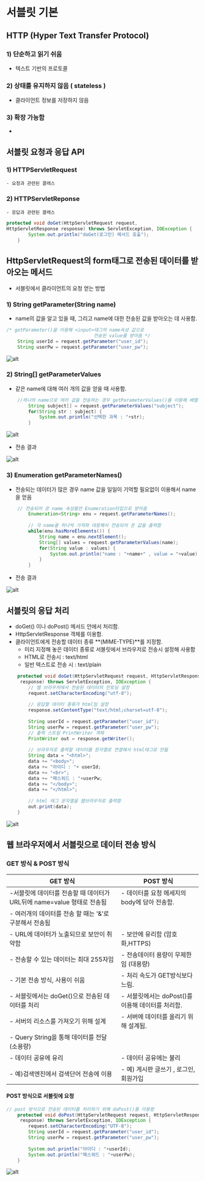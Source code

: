 서블릿 기본
===========

## HTTP (Hyper Text Transfer Protocol)

### 1) 단순하고 읽기 쉬움  
* 텍스트 기반의 프로토콜 

### 2) 상태를 유지하지 않음 ( stateless )
* 클라이언트 정보를 저장하지 않음

### 3) 확장 가능함
* 

## 서블릿 요청과 응답 API

### 1) HTTPServletRequest
    - 요청과 관련된 클래스
### 2) HTTPServletReponse
    - 응답과 관련된 클래스

```java
protected void doGet(HttpServletRequest request, 
HttpServletResponse response) throws ServletException, IOException {
		System.out.println("doGet(로그인) 메서드 호출");
	}

```

## HttpServletRequest의 form태그로 전송된 데이터를 받아오는 메서드

* 서블릿에서 클라이언트의 요청 얻는 방법

### 1) String getParameter(String name)

* name의 값을 알고 있을 때, 그리고 name에 대한 전송된 값을 받아오는 데 사용함.

```java
/* getParameter()을 이용해 <input>태그의 name속성 값으로 
                                전송된 value를 받아옴 */
    String userId = request.getParameter("user_id");
    String userPw = request.getParameter("user_pw");
```

![alt](/assets/images/post/jsp/13.png)

### 2) String[] getParameterValues

* 같은 name에 대해 여러 개의 값을 얻을 때 사용함.

```java
    //하나의 name으로 여러 값을 전송하는 경우 getParameterValues()를 이용해 배열 형태로 반환됨
		String subject[] = request.getParameterValues("subject");
		for(String str : subject) {
			System.out.println("선택한 과목 : "+str);
        }
```

![alt](/assets/images/post/jsp/15.png)

* 전송 결과

![alt](/assets/images/post/jsp/14.png)

### 3) Enumeration getParameterNames()

* 전송되는 데이터가 많은 경우 name 값을 일일이 기억할 필요없이 이용해서 name  
  을 얻음

```java
    // 전송되어 온 name 속성들만 Enumeration타입으로 받아옴
		Enumeration<String> enu = request.getParameterNames();
		
		// 각 name을 하나씩 가져와 대응해서 전송되어 온 값을 출력함
		while(enu.hasMoreElements()) {
			String name = enu.nextElement();
			String[] values = request.getParameterValues(name);
			for(String value : values) {
				System.out.println("name : "+name+" , value = "+value);
			}
        }
```

* 전송 결과

![alt](/assets/images/post/jsp/16.png)

## 서블릿의 응답 처리

* doGet() 이나 doPost() 메서드 안에서 처리함.
* HttpServletResponse 객체를 이용함.
* 클라이언트에게 전송할 데이터 종류 **(MIME-TYPE)**를 지정함.
    * 미리 지정해 놓은 데이터 종류로 서블릿에서 브라우저로 전송시 설정해 사용함
    * HTML로 전송시 : text/html
    * 일반 텍스트로 전송 시 : text/plain

```java
	protected void doGet(HttpServletRequest request, HttpServletResponse
     response) throws ServletException, IOException {
		// 웹 브라우저에서 전송된 데이터의 인토딩 설정
		request.setCharacterEncoding("utf-8");
		
		// 응답할 데이터 종류가 html임 설정
		response.setContentType("text/html;charset=utf-8");
		
		String userId = request.getParameter("user_id");
		String userPw = request.getParameter("user_pw");
		// 출력 스트림 PrintWriter 객체
		PrintWriter out = response.getWriter();
		
		// 브라우저로 출력할 데이터를 문자열로 연결해서 html태그로 만듦
		String data = "<html>";
		data += "<body>";
		data += "아이디 : "+ userId;
		data += "<br>";
		data += "패스워드 : "+userPw;
		data += "</body>";
		data += "</html>";
		
		// html 태그 문자열을 웹브라우저로 출력함
		out.print(data);
	}
```

![alt](/assets/images/post/jsp/17.png)

## 웹 브라우저에서 서블릿으로 데이터 전송 방식

### GET 방식 & POST 방식

|           GET 방식        |       POST 방식           |
|---------------------------|---------------------------|
| -서블릿에 데이터를 전송할 때 데이터가 URL뒤에 name=value 형태로 전송됨| - 데이터를 요청 메세지의 body에 담아 전송함.|
| - 여러개의 데이터를 전송 할 때는 '&'로 구분해서 전송됨| |
| - URL에 데이터가 노출되므로 보안이 취약함| - 보안에 유리함 (암호화,HTTPS)|
| - 전송할 수 있는 데이터는 최대 255자임| - 전송데이터 용량이 무제한임 (대용량)|
| - 기본 전송 방식, 사용이 쉬움| - 처리 속도가 GET방식보다 느림.|
| - 서블릿에서는 doGet()으로 전송된 데이터를 처리| - 서블릿에서는 doPost()를 이용해 데이터를 처리함.|
| - 서버의 리소스를 가져오기 위해 설계 | - 서버에 데이터를 올리기 위해 설계됨.|
| - Query String을 통해 데이터를 전달 (소용량) | 
| - 데이터 공유에 유리 | - 데이터 공유에는 불리 |
| - 예)검색엔진에서 검색단어 전송에 이용 | - 예) 게시판 글쓰기 , 로그인, 회원가입

#### POST 방식으로 서블릿에 요청

```java
// post 방식으로 전송된 데이터를 처리하기 위해 doPost()를 이용함
	protected void doPost(HttpServletRequest request, HttpServletResponse
     response) throws ServletException, IOException {
		request.setCharacterEncoding("UTF-8");
		String userId = request.getParameter("user_id");
		String userPw = request.getParameter("user_pw");
		
		System.out.println("아이디 : "+userId);
		System.out.println("패스워드 : "+userPw);
	}
```

![alt](/assets/images/post/jsp/18.png)

